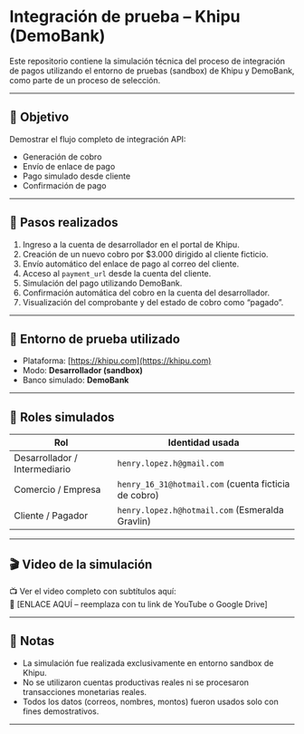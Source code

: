 # Integración de prueba – Khipu (DemoBank)

Este repositorio contiene la simulación técnica del proceso de integración de pagos utilizando el entorno de pruebas (sandbox) de Khipu y DemoBank, como parte de un proceso de selección.

---

## 🎯 Objetivo

Demostrar el flujo completo de integración API:
- Generación de cobro
- Envío de enlace de pago
- Pago simulado desde cliente
- Confirmación de pago

---

## 🔄 Pasos realizados

1. Ingreso a la cuenta de desarrollador en el portal de Khipu.
2. Creación de un nuevo cobro por $3.000 dirigido al cliente ficticio.
3. Envío automático del enlace de pago al correo del cliente.
4. Acceso al `payment_url` desde la cuenta del cliente.
5. Simulación del pago utilizando DemoBank.
6. Confirmación automática del cobro en la cuenta del desarrollador.
7. Visualización del comprobante y del estado de cobro como “pagado”.

---

## 🧪 Entorno de prueba utilizado

- Plataforma: [https://khipu.com](https://khipu.com)
- Modo: **Desarrollador (sandbox)**
- Banco simulado: **DemoBank**

---

## 🧩 Roles simulados

| Rol                        | Identidad usada                          |
|---------------------------|-------------------------------------------|
| Desarrollador / Intermediario | `henry.lopez.h@gmail.com`              |
| Comercio / Empresa         | `henry_16_31@hotmail.com` (cuenta ficticia de cobro) |
| Cliente / Pagador          | `henry.lopez.h@hotmail.com` (Esmeralda Gravlin)    |

---

## 🎬 Video de la simulación

📺 Ver el video completo con subtítulos aquí:  
🔗 [ENLACE AQUÍ – reemplaza con tu link de YouTube o Google Drive]

---

## 📝 Notas

- La simulación fue realizada exclusivamente en entorno sandbox de Khipu.
- No se utilizaron cuentas productivas reales ni se procesaron transacciones monetarias reales.
- Todos los datos (correos, nombres, montos) fueron usados solo con fines demostrativos.

---
